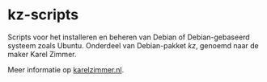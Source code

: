 # kz-scripts

Scripts voor het installeren en beheren van Debian of Debian-gebaseerd systeem zoals Ubuntu.
Onderdeel van Debian-pakket *kz*, genoemd naar de maker Karel Zimmer.

Meer informatie op [karelzimmer.nl](https://karelzimmer.nl).
